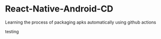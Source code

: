 # React-Native-Android-CD
Learning the process of packaging apks automatically using github actions

testing
